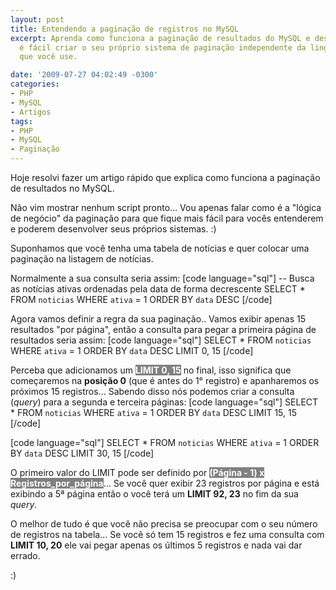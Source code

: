 ```yaml
---
layout: post
title: Entendendo a paginação de registros no MySQL
excerpt: Aprenda como funciona a paginação de resultados do MySQL e descubra como
  é fácil criar o seu próprio sistema de paginação independente da linguagem de programação
  que você use.

date: '2009-07-27 04:02:49 -0300'
categories:
- PHP
- MySQL
- Artigos
tags:
- PHP
- MySQL
- Paginação
---
```

Hoje resolvi fazer um artigo rápido que explica como funciona a paginação de resultados no MySQL.

Não vim mostrar nenhum script pronto... Vou apenas falar como é a "lógica de negócio" da paginação para que fique mais fácil para vocês entenderem e poderem desenvolver seus próprios sistemas. :)

Suponhamos que você tenha uma tabela de notícias e quer colocar uma paginação na listagem de notícias.

Normalmente a sua consulta seria assim:
[code language="sql"]
-- Busca as notícias ativas ordenadas pela data de forma decrescente
SELECT * FROM `noticias` WHERE `ativa` = 1 ORDER BY `data` DESC
[/code]

Agora vamos definir a regra da sua paginação.. Vamos exibir apenas 15 resultados "por página", então a consulta para pegar a primeira página de resultados seria assim:
[code language="sql"]
SELECT * FROM `noticias` WHERE `ativa` = 1 ORDER BY `data` DESC LIMIT 0, 15
[/code]

Perceba que adicionamos um <strong style="background: gray; color: white">LIMIT 0, 15</strong> no final, isso significa que começaremos na <strong>posição 0</strong> (que é antes do 1° registro) e apanharemos os próximos 15 registros... Sabendo disso nós podemos criar a consulta (<em>query</em>) para a segunda e terceira páginas:
[code language="sql"]
SELECT * FROM `noticias` WHERE `ativa` = 1 ORDER BY `data` DESC LIMIT 15, 15
[/code]


[code language="sql"]
SELECT * FROM `noticias` WHERE `ativa` = 1 ORDER BY `data` DESC LIMIT 30, 15
[/code]

O primeiro valor do LIMIT pode ser definido por <strong style="background: gray; color: white">(Página - 1) x Registros_por_página</strong>... Se você quer exibir 23 registros por página e está exibindo a 5ª página então o você terá um <strong>LIMIT 92, 23</strong> no fim da sua <em>query</em>.

O melhor de tudo é que você não precisa se preocupar com o seu número de registros na tabela... Se você só tem 15 registros e fez uma consulta com <strong>LIMIT 10, 20</strong> ele vai pegar apenas os últimos 5 registros e nada vai dar errado.

:)

